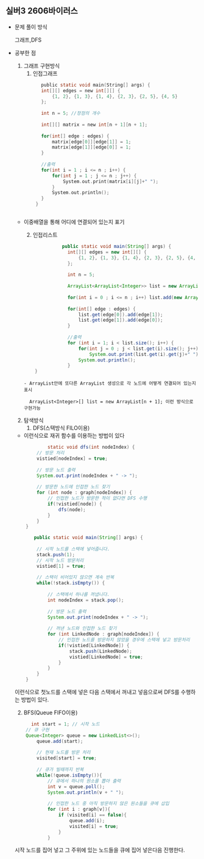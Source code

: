 ## 실버3 2606바이러스

- 문제 풀이 방식

   그래프,DFS

- 공부한 점
  1) 그래프 구현방식
      1. 인접그래프
	     ```c
	        public static void main(String[] args) {
			int[][] edges = new int[][] {
				{1, 2}, {1, 3}, {1, 4}, {2, 3}, {2, 5}, {4, 5}
			};
			
			int n = 5; //정점의 개수
			
			int[][] matrix = new int[n + 1][n + 1];
			
			for(int[] edge : edges) {
				matrix[edge[0]][edge[1]] = 1;
				matrix[edge[1]][edge[0]] = 1;
			}
			
	        //출력
			for(int i = 1 ; i <= n ; i++) {
				for(int j = 1 ; j <= n ; j++) {
					System.out.print(matrix[i][j]+" ");
				}
				System.out.println();
			}
		  }
  		```
		
  - 이중배열을 통해 어디에 연결되어 있는지 표기


      2. 인접리스트
	```java
			      public static void main(String[] args) {
	        		int[][] edges = new int[][] {
	        			{1, 2}, {1, 3}, {1, 4}, {2, 3}, {2, 5}, {4, 5}
	        		};
	        		
	        		int n = 5;
	        		
	        		ArrayList<ArrayList<Integer>> list = new ArrayList<>();
	        		
	        		for(int i = 0 ; i <= n ; i++) list.add(new ArrayList<>());
	        		
	        		for(int[] edge : edges) {
	        			list.get(edge[0]).add(edge[1]);
	        			list.get(edge[1]).add(edge[0]);
	        		}
	        		
	                //출력
	        		for (int i = 1; i < list.size(); i++) {
	        			for(int j = 0 ; j < list.get(i).size(); j++) 
	        				System.out.print(list.get(i).get(j)+" ");
	        			System.out.println();
	        		}
		}
	```

        - ArrayList안에 또다른 ArrayList 생성으로 각 노드에 어떻게 연결되어 있는지 표시
  
          ArrayList<Integer>[] list = new ArrayList[n + 1]; 이런 방식으로 구현가능
  
  2) 탐색방식
     1. DFS(스택방식 FILO이용)

	- 이런식으로 재귀 함수를 이용하는 방법이 있다

	```java
	 	        static void dfs(int nodeIndex) {
			// 방문 처리
			vistied[nodeIndex] = true;
			
			// 방문 노드 출력
			System.out.print(nodeIndex + " -> ");
			
			// 방문한 노드에 인접한 노드 찾기
			for (int node : graph[nodeIndex]) {
				// 인접한 노드가 방문한 적이 없다면 DFS 수행
				if(!vistied[node]) {
					dfs(node);
				}
			}
		}
	```
	```java
		   public static void main(String[] args) {
			
			// 시작 노드를 스택에 넣어줍니다.
			stack.push(1);
			// 시작 노드 방문처리
			vistied[1] = true;
			
			// 스택이 비어있지 않으면 계속 반복
			while(!stack.isEmpty()) {
				
				// 스택에서 하나를 꺼냅니다.
				int nodeIndex = stack.pop();
				
				// 방문 노드 출력
				System.out.print(nodeIndex + " -> ");
				
				// 꺼낸 노드와 인접한 노드 찾기
				for (int LinkedNode : graph[nodeIndex]) {
					// 인접한 노드를 방문하지 않았을 경우에 스택에 넣고 방문처리 
					if(!vistied[LinkedNode]) {
						stack.push(LinkedNode);
						vistied[LinkedNode] = true;
					}
				}
			}
		}
	```

  이런식으로 첫노드를 스택에 넣은 다음 스택에서 꺼내고 넣음으로써 DFS를 수행하는 방법이 있다.

  2. BFS(Queue FIFO이용)
     
	```java
	      int start = 1; // 시작 노드
        // 큐 구현
        Queue<Integer> queue = new LinkedList<>();
            queue.add(start);
            
            // 현재 노드를 방문 처리
            visited[start] = true;
            
            // 큐가 빌때까지 반복
            while(!queue.isEmpty()){
                // 큐에서 하나의 원소를 뽑아 출력
                int v = queue.poll();
                System.out.println(v + " ");
                
                // 인접한 노드 중 아직 방문하지 않은 원소들을 큐에 삽입
                for (int i : graph[v]){
                    if (visited[i] == false){
                        queue.add(i);
                        visited[i] = true;
                    }
                }
	```

     시작 노드를 집어 넣고 그 주위에 있는 노드들을 큐에 집어 넣은다음 진행한다.
